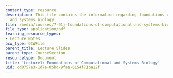 ```yaml
---
content_type: resource
description: This file contains the information regarding foundations of computational
  and systems biology.
file: /media/courses/7-91j-foundations-of-computational-and-systems-biology-spring-2014/cd0757e31d7e05bd9fae6154f71ba12f_MIT7_91JS14_Lecture1.pdf
file_type: application/pdf
learning_resource_types:
- Lecture Notes
ocw_type: OCWFile
parent_title: Lecture Slides
parent_type: CourseSection
resourcetype: Document
title: 'Lecture1: Foundations of Computational and Systems Biology'
uid: cd0757e3-1d7e-05bd-9fae-6154f71ba12f
---
```

